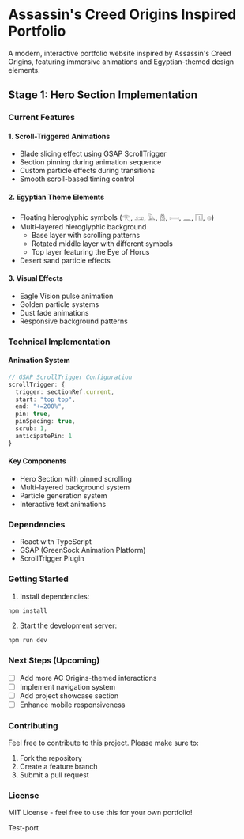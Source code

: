 # Assassin's Creed Origins Inspired Portfolio

A modern, interactive portfolio website inspired by Assassin's Creed Origins, featuring immersive animations and Egyptian-themed design elements.

## Stage 1: Hero Section Implementation

### Current Features

#### 1. Scroll-Triggered Animations

- Blade slicing effect using GSAP ScrollTrigger
- Section pinning during animation sequence
- Custom particle effects during transitions
- Smooth scroll-based timing control

#### 2. Egyptian Theme Elements

- Floating hieroglyphic symbols (𓂀, 𓃭, 𓅓, 𓆣, 𓇯, 𓈖, 𓉔, 𓊖)
- Multi-layered hieroglyphic background
  - Base layer with scrolling patterns
  - Rotated middle layer with different symbols
  - Top layer featuring the Eye of Horus
- Desert sand particle effects

#### 3. Visual Effects

- Eagle Vision pulse animation
- Golden particle systems
- Dust fade animations
- Responsive background patterns

### Technical Implementation

#### Animation System

```typescript
// GSAP ScrollTrigger Configuration
scrollTrigger: {
  trigger: sectionRef.current,
  start: "top top",
  end: "+=200%",
  pin: true,
  pinSpacing: true,
  scrub: 1,
  anticipatePin: 1
}
```

#### Key Components

- Hero Section with pinned scrolling
- Multi-layered background system
- Particle generation system
- Interactive text animations

### Dependencies

- React with TypeScript
- GSAP (GreenSock Animation Platform)
- ScrollTrigger Plugin

### Getting Started

1. Install dependencies:

```bash
npm install
```

2. Start the development server:

```bash
npm run dev
```

### Next Steps (Upcoming)

- [ ] Add more AC Origins-themed interactions
- [ ] Implement navigation system
- [ ] Add project showcase section
- [ ] Enhance mobile responsiveness

### Contributing

Feel free to contribute to this project. Please make sure to:

1. Fork the repository
2. Create a feature branch
3. Submit a pull request

### License

MIT License - feel free to use this for your own portfolio!

Test-port
